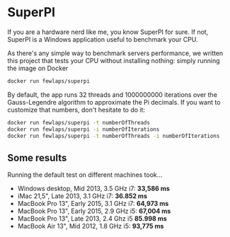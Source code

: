 # SuperPI
If you are a hardware nerd like me, you know SuperPI for sure. If not, SuperPI is a Windows application useful to benchmark your CPU.

As there's any simple way to benchmark servers performance, we written this project that tests your CPU without installing nothing: simply running the image on Docker

```bash
docker run fewlaps/superpi
```

By default, the app runs 32 threads and 1000000000 iterations over the Gauss-Legendre algorithm to approximate the Pi decimals. If you want to customize that numbers, don't hesitate to do it:

```bash
docker run fewlaps/superpi -t numberOfThreads
docker run fewlaps/superpi -i numberOfIterations
docker run fewlaps/superpi -t numberOfThreads -i numberOfIterations
```

## Some results

Running the default test on different machines took...
- Windows desktop, Mid 2013, 3.5 GHz i7: **33,586 ms**
- iMac 21,5", Late 2013, 3.1 GHz i7: **36.852 ms**
- MacBook Pro 13", Early 2015, 3.1 GHz i7: **64,973 ms**
- MacBook Pro 13", Early 2015, 2.9 GHz i5: **67,004 ms**
- MacBook Pro 13", Late 2013, 2.4 Ghz i5 **85.998 ms**
- MacBook Air 13", Mid 2012, 1.8 GHz i5: **93,775 ms**
